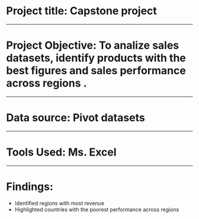 # Project title:  Capstone project 

---
# Project Objective: To analize sales datasets, identify products with the best figures and sales performance across regions .

---
# Data source: Pivot datasets 

---
# Tools Used: Ms. Excel 

---
# Findings: 
- Identified regions with most revenue 
- Highlighted countries with the poorest performance across regions

 
